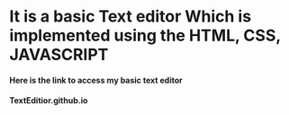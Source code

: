 <h1>It is a basic Text editor Which is implemented using the HTML, CSS, JAVASCRIPT</h1>

<h4> Here is the link to access my basic text editor</h4>

<h4 href="TextEditior.github.io">TextEditior.github.io</h4>


